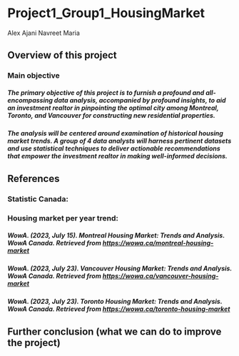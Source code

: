 # Project1_Group1_HousingMarket 
Alex 
Ajani
Navreet
Maria

## Overview of this project 
### Main objective
##### The primary objective of this project is to furnish a profound and all-encompassing data analysis, accompanied by profound insights, to aid an investment realtor in pinpointing the optimal city among Montreal, Toronto, and Vancouver for constructing new residential properties. 

##### The analysis will be centered around examination of historical housing market trends. A group of 4 data analysts will harness pertinent datasets and use  statistical techniques to deliver actionable recommendations that empower the investment realtor in making well-informed decisions.


## References 
### Statistic Canada:
##### 


### Housing market per year trend:
##### WowA. (2023, July 15). Montreal Housing Market: Trends and Analysis. WowA Canada. Retrieved from https://wowa.ca/montreal-housing-market
##### WowA. (2023, July 23). Vancouver Housing Market: Trends and Analysis. WowA Canada. Retrieved from https://wowa.ca/vancouver-housing-market
##### WowA. (2023, July 23). Toronto Housing Market: Trends and Analysis. WowA Canada. Retrieved from https://wowa.ca/toronto-housing-market


## Further conclusion (what we can do to improve the project) 
